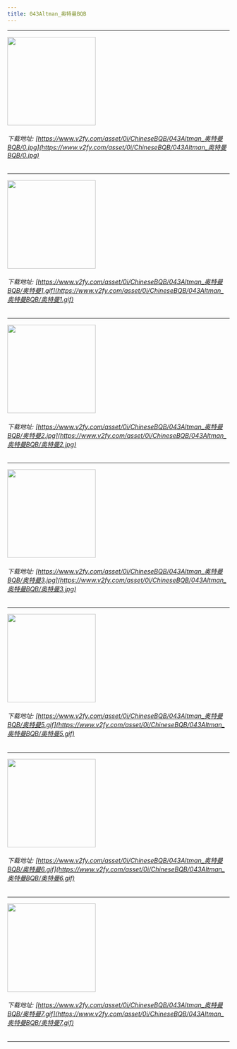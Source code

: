 ```yaml
---
title: 043Altman_奥特曼BQB
---
```


------

<!-- more -->

<img height='200px' style='height:200px;'  src='https://www.v2fy.com/asset/0i/ChineseBQB/043Altman_奥特曼BQB/0.jpg' data-original='https://www.v2fy.com/asset/0i/ChineseBQB/043Altman_奥特曼BQB/0.jpg' /><br/><h6>下载地址: [https://www.v2fy.com/asset/0i/ChineseBQB/043Altman_奥特曼BQB/0.jpg](https://www.v2fy.com/asset/0i/ChineseBQB/043Altman_奥特曼BQB/0.jpg)</h6><hr/><img height='200px' style='height:200px;'  src='https://www.v2fy.com/asset/0i/ChineseBQB/043Altman_奥特曼BQB/奥特曼1.gif' data-original='https://www.v2fy.com/asset/0i/ChineseBQB/043Altman_奥特曼BQB/奥特曼1.gif' /><br/><h6>下载地址: [https://www.v2fy.com/asset/0i/ChineseBQB/043Altman_奥特曼BQB/奥特曼1.gif](https://www.v2fy.com/asset/0i/ChineseBQB/043Altman_奥特曼BQB/奥特曼1.gif)</h6><hr/><img height='200px' style='height:200px;'  src='https://www.v2fy.com/asset/0i/ChineseBQB/043Altman_奥特曼BQB/奥特曼2.jpg' data-original='https://www.v2fy.com/asset/0i/ChineseBQB/043Altman_奥特曼BQB/奥特曼2.jpg' /><br/><h6>下载地址: [https://www.v2fy.com/asset/0i/ChineseBQB/043Altman_奥特曼BQB/奥特曼2.jpg](https://www.v2fy.com/asset/0i/ChineseBQB/043Altman_奥特曼BQB/奥特曼2.jpg)</h6><hr/><img height='200px' style='height:200px;'  src='https://www.v2fy.com/asset/0i/ChineseBQB/043Altman_奥特曼BQB/奥特曼3.jpg' data-original='https://www.v2fy.com/asset/0i/ChineseBQB/043Altman_奥特曼BQB/奥特曼3.jpg' /><br/><h6>下载地址: [https://www.v2fy.com/asset/0i/ChineseBQB/043Altman_奥特曼BQB/奥特曼3.jpg](https://www.v2fy.com/asset/0i/ChineseBQB/043Altman_奥特曼BQB/奥特曼3.jpg)</h6><hr/><img height='200px' style='height:200px;'  src='https://www.v2fy.com/asset/0i/ChineseBQB/043Altman_奥特曼BQB/奥特曼5.gif' data-original='https://www.v2fy.com/asset/0i/ChineseBQB/043Altman_奥特曼BQB/奥特曼5.gif' /><br/><h6>下载地址: [https://www.v2fy.com/asset/0i/ChineseBQB/043Altman_奥特曼BQB/奥特曼5.gif](https://www.v2fy.com/asset/0i/ChineseBQB/043Altman_奥特曼BQB/奥特曼5.gif)</h6><hr/><img height='200px' style='height:200px;'  src='https://www.v2fy.com/asset/0i/ChineseBQB/043Altman_奥特曼BQB/奥特曼6.gif' data-original='https://www.v2fy.com/asset/0i/ChineseBQB/043Altman_奥特曼BQB/奥特曼6.gif' /><br/><h6>下载地址: [https://www.v2fy.com/asset/0i/ChineseBQB/043Altman_奥特曼BQB/奥特曼6.gif](https://www.v2fy.com/asset/0i/ChineseBQB/043Altman_奥特曼BQB/奥特曼6.gif)</h6><hr/><img height='200px' style='height:200px;'  src='https://www.v2fy.com/asset/0i/ChineseBQB/043Altman_奥特曼BQB/奥特曼7.gif' data-original='https://www.v2fy.com/asset/0i/ChineseBQB/043Altman_奥特曼BQB/奥特曼7.gif' /><br/><h6>下载地址: [https://www.v2fy.com/asset/0i/ChineseBQB/043Altman_奥特曼BQB/奥特曼7.gif](https://www.v2fy.com/asset/0i/ChineseBQB/043Altman_奥特曼BQB/奥特曼7.gif)</h6><hr/>